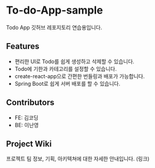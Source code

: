 # To-do-App-sample
Todo App 깃허브 레포지토리 연습용입니다.

## Features

- 편리한 UI로 Todo를 쉽게 생성하고 삭제할 수 있습니다.
- Todo에 기한과 카테고리를 설정할 수 있습니다.
- create-react-app으로 간편한 번들링과 배포가 가능합니다.
- Spring Boot로 쉽게 서버 배포를 할 수 있습니다.

## Contributors

- FE: 김코딩
- BE: 이난영



## Project Wiki

프로젝트 팀 정보, 기획, 아키텍쳐에 대한 자세한 안내입니다.
(링크)

